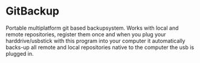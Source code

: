 # GitBackup
Portable multiplatform git based backupsystem. Works with local and remote repositories, register them once and when you plug your harddrive/usbstick with this program into your computer it automatically backs-up all remote and local repositories native to the computer the usb is plugged in.
